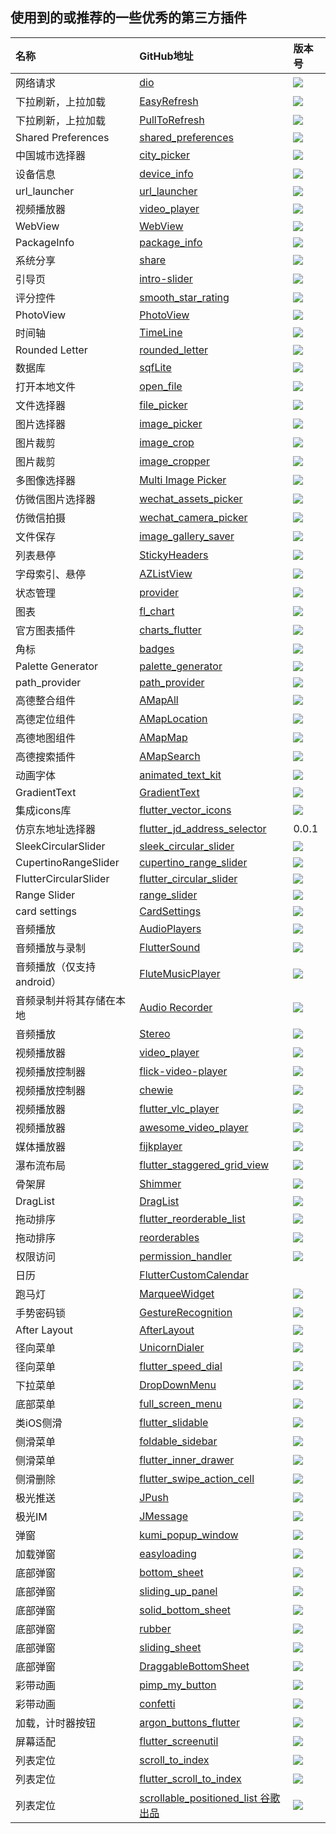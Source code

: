 ## 使用到的或推荐的一些优秀的第三方插件




| 名称 | GitHub地址 | 版本号 |
| :-- | :-- | :-- |
| 网络请求 | [dio](https://pub.dartlang.org/packages/dio) | ![](https://img.shields.io/pub/v/dio.svg) |
| 下拉刷新，上拉加载 |[EasyRefresh](https://github.com/xuelongqy/flutter_easyrefresh)|![](https://img.shields.io/pub/v/flutter_easyrefresh.svg)|
| 下拉刷新，上拉加载 |[PullToRefresh](https://github.com/peng8350/flutter_pulltorefresh)|![](https://img.shields.io/pub/v/pull_to_refresh.svg)|
| Shared Preferences |[shared_preferences](https://github.com/flutter/plugins/tree/master/packages/shared_preferences)|![](https://img.shields.io/pub/v/shared_preferences.svg)| 
| 中国城市选择器 |[city_picker](https://github.com/CaiJingLong/flutter_city_picker)|![](https://img.shields.io/pub/v/city_picker.svg)|
| 设备信息 |[device_info](https://github.com/flutter/plugins/tree/master/packages/device_info)|![](https://img.shields.io/pub/v/device_info.svg)|
| url_launcher | [url_launcher](https://github.com/flutter/plugins/tree/master/packages/url_launcher) | ![](https://img.shields.io/pub/v/url_launcher.svg) | 
| 视频播放器 | [video_player](https://github.com/flutter/plugins/tree/master/packages/video_player) | ![](https://img.shields.io/pub/v/video_player.svg) | 
| WebView | [WebView](https://github.com/fluttercommunity/flutter_webview_plugin) | ![](https://img.shields.io/pub/v/flutter_webview_plugin.svg) |
| PackageInfo | [package_info](https://github.com/flutter/plugins/tree/master/packages/package_info) | ![](https://img.shields.io/pub/v/package_info.svg) | 
| 系统分享 | [share](https://github.com/flutter/plugins/tree/master/packages/share) | ![](https://img.shields.io/pub/v/share.svg) |
| 引导页 | [intro-slider](https://github.com/duytq94/flutter-intro-slider) | ![](https://img.shields.io/pub/v/intro_slider.svg) |
| 评分控件 | [smooth_star_rating](https://github.com/thangmam/smoothratingbar) | ![](https://img.shields.io/pub/v/smooth_star_rating.svg) | 
| PhotoView | [PhotoView](https://github.com/renancaraujo/photo_view) | ![](https://img.shields.io/pub/v/photo_view.svg) | 
| 时间轴 | [TimeLine](https://github.com/furkantektas/timeline_list) | ![](https://img.shields.io/pub/v/timeline_list.svg) | 
| Rounded Letter | [rounded_letter](https://github.com/jhomlala/roundedletter) | ![](https://img.shields.io/pub/v/rounded_letter.svg) | 
| 数据库 | [sqfLite](https://github.com/tekartik/sqflite) | ![](https://img.shields.io/pub/v/sqflite.svg) | 
| 打开本地文件 | [open_file](https://github.com/crazecoder/open_file) | ![](https://img.shields.io/pub/v/open_file.svg) |
| 文件选择器 | [file_picker](https://github.com/miguelpruivo/flutter_file_picker) | ![](https://img.shields.io/pub/v/file_picker.svg) |
| 图片选择器 | [image_picker](https://github.com/flutter/plugins/tree/master/packages/image_picker) | ![](https://img.shields.io/pub/v/image_picker.svg) |
| 图片裁剪 | [image_crop](https://github.com/VolodymyrLykhonis/image_crop) |![](https://img.shields.io/pub/v/image_crop.svg)|
| 图片裁剪 | [image_cropper](https://github.com/hnvn/flutter_image_cropper) |![](https://img.shields.io/pub/v/image_cropper.svg)|
| 多图像选择器 | [Multi Image Picker](https://github.com/Sh1d0w/multi_image_picker) | ![](https://img.shields.io/pub/v/multi_image_picker.svg) | 
| 仿微信图片选择器 | [wechat_assets_picker](https://github.com/fluttercandies/flutter_wechat_assets_picker) | ![](https://img.shields.io/pub/v/wechat_assets_picker.svg) |
| 仿微信拍摄 | [wechat_camera_picker](https://github.com/fluttercandies/flutter_wechat_camera_picker) | ![](https://img.shields.io/pub/v/wechat_camera_picker.svg) |
| 文件保存 | [image_gallery_saver](https://github.com/hui-z/image_gallery_saver) | ![](https://img.shields.io/pub/v/image_gallery_saver.svg) |
| 列表悬停 | [StickyHeaders](https://github.com/fluttercommunity/flutter_sticky_headers) | ![](https://img.shields.io/pub/v/flutter_sticky_headers.svg) |
| 字母索引、悬停 | [AZListView](https://github.com/flutterchina/azlistview) | ![](https://img.shields.io/pub/v/azlistview.svg) |
| 状态管理 | [provider](https://github.com/rrousselGit/provider) | ![](https://img.shields.io/pub/v/provider.svg) |
| 图表 | [fl_chart](https://github.com/imaNNeoFighT/fl_chart) | ![](https://img.shields.io/pub/v/fl_chart.svg) |
| 官方图表插件 | [charts_flutter](https://github.com/google/charts) | ![](https://img.shields.io/pub/v/charts_flutter.svg) |
| 角标 | [badges](https://github.com/yadaniyil/flutter_badges) | ![](https://img.shields.io/pub/v/badges.svg) |
| Palette Generator | [palette_generator](https://github.com/flutter/packages/tree/master/packages/palette_generator) | ![](https://img.shields.io/pub/v/palette_generator.svg) |
| path_provider | [path_provider](https://github.com/flutter/plugins/tree/master/packages/path_provider) | ![](https://img.shields.io/pub/v/path_provider.svg) |
| 高德整合组件 | [AMapAll](https://github.com/fluttify-project/amap_all_fluttify) | ![](https://img.shields.io/pub/v/amap_all_fluttify.svg) |
| 高德定位组件 | [AMapLocation](https://github.com/fluttify-project/amap_location_fluttify) | ![](https://img.shields.io/pub/v/amap_location_fluttify.svg) |
| 高德地图组件 | [AMapMap](https://github.com/fluttify-project/amap_map_fluttify) | ![](https://img.shields.io/pub/v/amap_map_fluttify.svg) |
| 高德搜索插件 | [AMapSearch](https://github.com/fluttify-project/amap_search_fluttify) | ![](https://img.shields.io/pub/v/amap_search_fluttify.svg) |
| 动画字体 | [animated_text_kit](https://github.com/aagarwal1012/Animated-Text-Kit) | ![](https://img.shields.io/pub/v/animated_text_kit.svg) |
| GradientText | [GradientText](https://github.com/tunitowen/gradient_text) | ![](https://img.shields.io/pub/v/gradient_text.svg) |
| 集成icons库 |[flutter_vector_icons](https://github.com/pd4d10/flutter-vector-icons)| ![](https://img.shields.io/pub/v/flutter_vector_icons.svg) |
| 仿京东地址选择器 | [flutter_jd_address_selector](https://github.com/shichunlei/flutter_jd_address_selector) | 0.0.1 |
| SleekCircularSlider | [sleek_circular_slider](https://github.com/matthewfx/sleek_circular_slider) | ![](https://img.shields.io/pub/v/sleek_circular_slider.svg) |
| CupertinoRangeSlider | [cupertino_range_slider](https://github.com/mahmed8003/cupertino_range_slider) | ![](https://img.shields.io/pub/v/cupertino_range_slider.svg) |
| FlutterCircularSlider | [flutter_circular_slider](https://github.com/davidanaya/flutter-circular-slider) | ![](https://img.shields.io/pub/v/flutter_circular_slider.svg) |
| Range Slider | [range_slider](https://github.com/boeledi/RangeSlider) | ![](https://img.shields.io/pub/v/flutter_range_slider.svg) | 
| card settings | [CardSettings](https://github.com/codegrue/card_settings) | ![](https://img.shields.io/pub/v/card_settings.svg) |
| 音频播放 | [AudioPlayers](https://github.com/luanpotter/audioplayers) | ![](https://img.shields.io/pub/v/audioplayers.svg) |
| 音频播放与录制 | [FlutterSound](https://github.com/dooboolab/flutter_sound) | ![](https://img.shields.io/pub/v/flutter_sound.svg) | 
| 音频播放（仅支持android） | [FluteMusicPlayer](https://github.com/iampawan/Flute-Music-Player) | ![](https://img.shields.io/pub/v/flute_music_player.svg) | 
| 音频录制并将其存储在本地 | [Audio Recorder](https://github.com/ZaraclaJ/audio_recorder) | ![](https://img.shields.io/pub/v/audio_recorder.svg) | 
| 音频播放 | [Stereo](https://github.com/2find/stereo) | ![](https://img.shields.io/pub/v/stereo.svg) | 
| 视频播放器 | [video_player](https://github.com/flutter/plugins/tree/master/packages/video_player) | ![](https://img.shields.io/pub/v/video_player.svg) | 
| 视频播放控制器 | [flick-video-player](https://github.com/GeekyAnts/flick-video-player) | ![](https://img.shields.io/pub/v/flick_video_player.svg) |
| 视频播放控制器 | [chewie](https://github.com/brianegan/chewie) | ![](https://img.shields.io/pub/v/chewie.svg) |
| 视频播放器 | [flutter_vlc_player](https://github.com/solid-software/flutter_vlc_player) | ![](https://img.shields.io/pub/v/flutter_vlc_player.svg) |
| 视频播放器 | [awesome_video_player](https://github.com/chudongvip/awesome_video_player) | ![](https://img.shields.io/pub/v/awesome_video_player.svg) |
| 媒体播放器 | [fijkplayer](https://github.com/befovy/fijkplayer) | ![](https://img.shields.io/pub/v/fijkplayer.svg) |
| 瀑布流布局 | [flutter_staggered_grid_view](https://github.com/letsar/flutter_staggered_grid_view) | ![](https://img.shields.io/pub/v/flutter_staggered_grid_view.svg) |
| 骨架屏 | [Shimmer](https://github.com/hnvn/flutter_shimmer) | ![](https://img.shields.io/pub/v/shimmer.svg) | 
| DragList | [DragList](https://github.com/tomwyr/drag-list) | ![](https://img.shields.io/pub/v/drag_list.svg) | 
| 拖动排序 | [flutter_reorderable_list](https://github.com/knopp/flutter_reorderable_list) | ![](https://img.shields.io/pub/v/flutter_reorderable_list.svg) |
| 拖动排序 | [reorderables](https://github.com/hanshengchiu/reorderables) | ![](https://img.shields.io/pub/v/reorderables.svg) |
| 权限访问 | [permission_handler](https://github.com/BaseflowIT/flutter-permission-handler) | ![](https://img.shields.io/pub/v/permission_handler.svg) |
| 日历 | [FlutterCustomCalendar](https://github.com/fluttercandies/flutter_custom_calendar) |  | 
| 跑马灯 | [MarqueeWidget](https://github.com/baoolong/MarqueeWidget) | ![](https://img.shields.io/pub/v/marquee_flutter.svg) | 
| 手势密码锁 | [GestureRecognition](https://github.com/flutter-food/gesture_recognition) | ![](https://img.shields.io/pub/v/gesture_recognition.svg) | 
| After Layout | [AfterLayout](https://github.com/fluttercommunity/flutter_after_layout) | ![](https://img.shields.io/pub/v/after_layout.svg) | 
| 径向菜单 | [UnicornDialer](https://github.com/tiagojencmartins/unicornspeeddial) | ![](https://img.shields.io/pub/v/unicorndial.svg) | 
| 径向菜单 | [flutter_speed_dial](https://github.com/darioielardi/flutter_speed_dial) | ![](https://img.shields.io/pub/v/flutter_speed_dial.svg) |
| 下拉菜单 | [DropDownMenu](https://github.com/best-flutter/flutter_dropdown_menu) | ![](https://img.shields.io/pub/v/dropdown_menu.svg) |
| 底部菜单 | [full_screen_menu](https://github.com/yako-dev/flutter-full-screen-menu) | ![](https://img.shields.io/pub/v/full_screen_menu.svg) |
| 类iOS侧滑 | [flutter_slidable](https://github.com/letsar/flutter_slidable) | ![](https://img.shields.io/pub/v/flutter_slidable.svg) |
| 侧滑菜单 | [foldable_sidebar](https://github.com/retroportalstudio/foldable_sidebar) | ![](https://img.shields.io/pub/v/foldable_sidebar.svg) | 
| 侧滑菜单 | [flutter_inner_drawer](https://github.com/Dn-a/flutter_inner_drawer) | ![](https://img.shields.io/pub/v/flutter_inner_drawer.svg) | 
| 侧滑删除 | [flutter_swipe_action_cell](https://github.com/luckysmg/flutter_swipe_action_cell) | ![](https://img.shields.io/pub/v/flutter_swipe_action_cell.svg) |
| 极光推送 | [JPush](https://github.com/jpush/jpush-flutter-plugin) | ![](https://img.shields.io/pub/v/jpush_flutter.svg) |
| 极光IM | [JMessage](https://github.com/jpush/jmessage-flutter-plugin) | ![](https://img.shields.io/pub/v/jmessage_flutter.svg) | 
| 弹窗 | [kumi_popup_window](https://github.com/q876625596/kumi_popup_window) | ![](https://img.shields.io/pub/v/kumi_popup_window.svg) |
| 加载弹窗 | [easyloading](https://github.com/huangjianke/flutter_easyloading) | ![](https://img.shields.io/pub/v/flutter_easyloading.svg) |
| 底部弹窗 | [bottom_sheet](https://github.com/jamesblasco/modal_bottom_sheet) | ![](https://img.shields.io/pub/v/modal_bottom_sheet.svg) |
| 底部弹窗 | [sliding_up_panel](https://github.com/akshathjain/sliding_up_panel) | ![](https://img.shields.io/pub/v/sliding_up_panel.svg) |
| 底部弹窗 | [solid_bottom_sheet](https://github.com/dbenitez-bcn/solid_bottom_sheet) | ![](https://img.shields.io/pub/v/solid_bottom_sheet.svg) |
| 底部弹窗 | [rubber](https://github.com/mcrovero/rubber) | ![](https://img.shields.io/pub/v/rubber.svg) |
| 底部弹窗 | [sliding_sheet](https://github.com/bnxm/sliding_sheet) | ![](https://img.shields.io/pub/v/sliding_sheet.svg) |
| 底部弹窗 | [DraggableBottomSheet](https://github.com/Hitesh822/draggable_bottom_sheet_package) | ![](https://img.shields.io/pub/v/draggable_bottom_sheet.svg) |
| 彩带动画 | [pimp_my_button](https://github.com/Norbert515/pimp_my_button) | ![](https://img.shields.io/pub/v/pimp_my_button.svg) |
| 彩带动画 | [confetti](https://github.com/funwithflutter/flutter_confetti) | ![](https://img.shields.io/pub/v/confetti.svg) |
| 加载，计时器按钮 | [argon_buttons_flutter](https://github.com/iamyogik/argon_buttons_flutter) | ![](https://img.shields.io/pub/v/argon_buttons_flutter.svg) |
| 屏幕适配 | [flutter_screenutil](https://github.com/OpenFlutter/flutter_screenutil) | ![](https://img.shields.io/pub/v/flutter_screenutil.svg) |
| 列表定位 | [scroll_to_index](https://github.com/quire-io/scroll-to-index) | ![](https://img.shields.io/pub/v/scroll_to_index.svg) |
| 列表定位 | [flutter_scroll_to_index](https://github.com/mdddj/flutter_scroll_to_index) | ![](https://img.shields.io/pub/v/flutter_scroll_to_index.svg) |
| 列表定位 | [scrollable_positioned_list 谷歌出品](https://github.com/google/flutter.widgets/tree/master/packages/scrollable_positioned_list) | ![](https://img.shields.io/pub/v/scrollable_positioned_list.svg) |